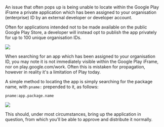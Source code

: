 <!---
title: "How to locate a private Android app assigned to an organisation ID"
date: "2021-02-17"
type: "post"
--->

An issue that often pops up is being unable to locate within the Google Play iFrame a private application which has been assigned to your organisation (enterprise) ID by an external developer or developer account.

Often for applications intended not to be made available on the public Google Play Store, a developer will instead opt to publish the app privately for up to 100 unique organisation IDs.

![](/wp-content/uploads/2021/02/image.png)

When searching for an app which has been assigned to your organisation ID, you may note it is not immediately visible within the Google Play iFrame, nor on play.google.com/work. Often this is mistaken for propagation, however in reality it's a limitation of Play today.

A simple method to locating the app is simply searching for the package name, with `pname:` prepended to it, as follows:

`pname:app.package.name`

![](/wp-content/uploads/2021/02/image-1.png)

This should, under most circumstances, bring up the application in question, from which you'll be able to approve and distribute it normally.
